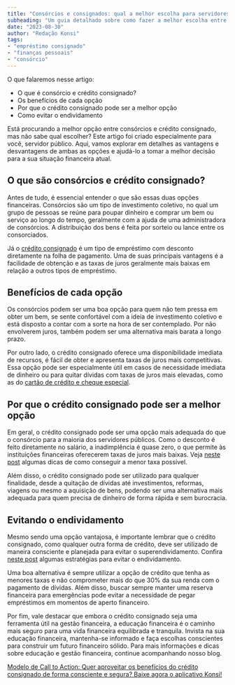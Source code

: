 ```yaml
---
title: "Consórcios e consignados: qual a melhor escolha para servidores públicos?"
subheading: "Um guia detalhado sobre como fazer a melhor escolha entre consórcio e crédito consignado."
date: "2023-08-30"
author: "Redação Konsi"
tags:
- "empréstimo consignado"
- "finanças pessoais"
- "consórcio"
---
```


O que falaremos nesse artigo:

- O que é consórcio e crédito consignado?
- Os benefícios de cada opção
- Por que o crédito consignado pode ser a melhor opção
- Como evitar o endividamento

Está procurando a melhor opção entre consórcios e crédito consignado, mas não sabe qual escolher? Este artigo foi criado especialmente para você, servidor público. Aqui, vamos explorar em detalhes as vantagens e desvantagens de ambas as opções e ajudá-lo a tomar a melhor decisão para a sua situação financeira atual.

## O que são consórcios e crédito consignado?

Antes de tudo, é essencial entender o que são essas duas opções financeiras. Consórcios são um tipo de investimento coletivo, no qual um grupo de pessoas se reúne para poupar dinheiro e comprar um bem ou serviço ao longo do tempo, geralmente com a ajuda de uma administradora de consórcios. A distribuição dos bens é feita por sorteio ou lance entre os consorciados.

Já o [crédito consignado](https://konsi.com.br/postagens/5-motivos-para-escolher-o-credito-consignado-publico) é um tipo de empréstimo com desconto diretamente na folha de pagamento. Uma de suas principais vantagens é a facilidade de obtenção e as taxas de juros geralmente mais baixas em relação a outros tipos de empréstimo.

## Benefícios de cada opção

Os consórcios podem ser uma boa opção para quem não tem pressa em obter um bem, se sente confortável com a ideia de investimento coletivo e está disposto a contar com a sorte na hora de ser contemplado. Por não envolverem juros, também podem ser uma alternativa mais barata a longo prazo.

Por outro lado, o crédito consignado oferece uma disponibilidade imediata de recursos, é fácil de obter e apresenta taxas de juros mais competitivas. Essa opção pode ser especialmente útil em casos de necessidade imediata de dinheiro ou para quitar dívidas com taxas de juros mais elevadas, como as do [cartão de crédito e cheque especial](https://konsi.com.br/postagens/como-sair-do-cheque-especial-como-servidor-publico-estratgias-eficientes).

## Por que o crédito consignado pode ser a melhor opção

Em geral, o crédito consignado pode ser uma opção mais adequada do que o consórcio para a maioria dos servidores públicos. Como o desconto é feito diretamente no salário, a inadimplência é quase zero, o que permite às instituições financeiras oferecerem taxas de juros mais baixas. Veja [neste post](https://konsi.com.br/postagens/como-conseguir-a-menor-taxa-de-juros) algumas dicas de como conseguir a menor taxa possível.

Além disso, o crédito consignado pode ser utilizado para qualquer finalidade, desde a quitação de dívidas até investimentos, reformas, viagens ou mesmo a aquisição de bens, podendo ser uma alternativa mais adequada para quem precisa de dinheiro de forma rápida e sem burocracia.

## Evitando o endividamento

Mesmo sendo uma opção vantajosa, é importante lembrar que o crédito consignado, como qualquer outra forma de crédito, deve ser utilizado de maneira consciente e planejada para evitar o superendividamento. Confira [neste post](https://konsi.com.br/postagens/servidores-publicos-evitar-endividamento) algumas estratégias para evitar o endividamento.

Uma boa alternativa é sempre utilizar a opção de crédito que tenha as menores taxas e não comprometer mais do que 30% da sua renda com o pagamento de dívidas. Além disso, buscar sempre manter uma reserva financeira para emergências pode evitar a necessidade de pegar empréstimos em momentos de aperto financeiro.

Por fim, vale destacar que embora o crédito consignado seja uma ferramenta útil na gestão financeira, a educação financeira é o caminho mais seguro para uma vida financeira equilibrada e tranquila. Invista na sua educação financeira, mantenha-se informado e faça escolhas conscientes para construir um futuro financeiro sólido. Para mais informações e dicas sobre educação e gestão financeira, continue acompanhando nosso blog.

[Modelo de Call to Action: Quer aproveitar os benefícios do crédito consignado de forma consciente e segura? Baixe agora o aplicativo Konsi!](https://konsi.com.br/download-do-aplicativo)